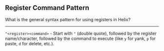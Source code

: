 ## Register Command Pattern

What is the general syntax pattern for using registers in Helix?

---

`"<register><command>` - Start with `"` (double quote), followed by the register name/character, followed by the command to execute (like `y` for yank, `p` for paste, `d` for delete, etc.).

